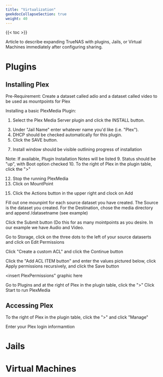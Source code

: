 ```yaml
---
title: "Virtualization"
geekdocCollapseSection: true
weight: 40
---
```


{{< toc >}}

Article to describe expanding TrueNAS with plugins, Jails, or Virtual Machines immediately after configuring sharing.

# Plugins

## Installing Plex

Pre-Requirement:
Create a dataset called adio and a dataset called video to be used as mountpoints for Plex

Installing a basic PlexMedia Plugin:

1. Select the Plex Media Server plugin and click the INSTALL button.

<insert PlexInstallButton graphic here>

3. Under "Jail Name" enter whatever name you'd like (i.e. "Plex").
4. DHCP should be checked automatically for this plugin.
5. Click the SAVE button.

<insert PlexMediaSave graphic here>

7. Install window should be visible outlining progress of installation

<install PlexInstallProgress graphic here>

Note: If available, Plugin Installation Notes will be listed
9. Status should be "up", with Boot option checked
10. To the right of Plex in the plugin table, click the ">"

<insert the graphic PlexJailUp here>

12. Stop the running PlexMedia
13. Click on MountPoint

<inser the PlexSetMountpoints graphics here>

15. Click the Actions button in the upper right and clock on Add

<insert PlexAddMountpoint graphic here>

Fill out one mounpint for each source dataset you have created. The Source is the dataset you created.
For the Destination, chose the media directory and append /datasetname (see example)

<Insert PlexSetMountpoint graphic here>

Click the Submit button
(Do this for as many mointpoints as you desire. In our example we have Audio and Video.

Go to Storage, click on the three dots to the left of your source dataserts and click on Edit Permissions

<insert the PlexEditPermissions graphic here>

Click "Create a custom ACL" and click the Continue button

<insert PlexACL graphic here>

Click the "Add ACL ITEM button" and enter the values pictured below, click Apply permissions recursively, and click the Save button

<insert PlexPermissions" graphic here

Go to Plugins and at the right of Plex in the plugin table, click the ">"
Click Start to run PlexMedia


## Accessing Plex

 To the right of Plex in the plugin table, click the ">" and click "Manage"
 
 <insert PlexManage graphic here>
 
 Enter your Plex login informamtion
 
 <Insert PlexLogin graphic here>
  
  <insert PlexSuccess graphic here>
 

# Jails

# Virtual Machines
